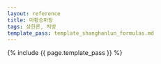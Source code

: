 ```yaml
---
layout: reference
title: 마황승마탕
tags: 상한론, 처방
template_pass: template_shanghanlun_formulas.md
---
```



{% include {{ page.template_pass }} %}